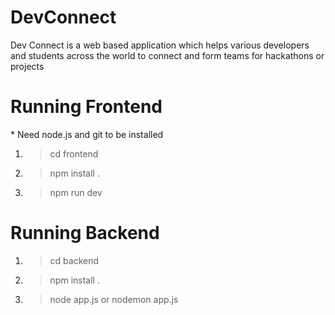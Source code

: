 # DevConnect
Dev Connect is a web based application which helps various developers and students across the world to connect and form teams for hackathons or projects

<h1>Running Frontend </h1>
<p>* Need node.js and git to be installed </p>

1) >cd frontend
2) >npm install .
3) >npm run dev

<h1>Running Backend </h1>

1) >cd backend
2) >npm install .
3) >node app.js or nodemon app.js
